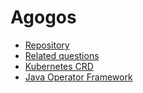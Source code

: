 # Agogos

- [Repository](https://gitlab.cee.redhat.com/agogos/agogos) 
- [Related questions](https://docs.google.com/document/d/1_tS1oQoB6dfFutk6d9AtiWEqpMaYRfp_-j743Jw3MGE/edit)
- [Kubernetes CRD](https://kubernetes.io/docs/concepts/extend-kubernetes/api-extension/custom-resources/)
- [Java Operator Framework](https://github.com/java-operator-sdk/java-operator-sdk) 
